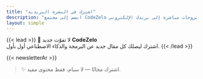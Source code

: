 ```yaml
---
title: "اشترك في النشرة البريدية"
description: "انضم إلى مجتمع CodeZelo لتصلك أحدث المقالات والشروحات مباشرة إلى بريدك الإلكتروني."
layout: simple
---
```


{{< lead >}}
📩 لا تفوّت جديد **CodeZelo**  
اشترك ليصلك كل مقال جديد عن البرمجة والذكاء الاصطناعي أول بأول.
{{< /lead >}}

{{< newsletterAr >}}

> ✨ اشترك مجانًا — لا سبام، فقط محتوى مفيد.
